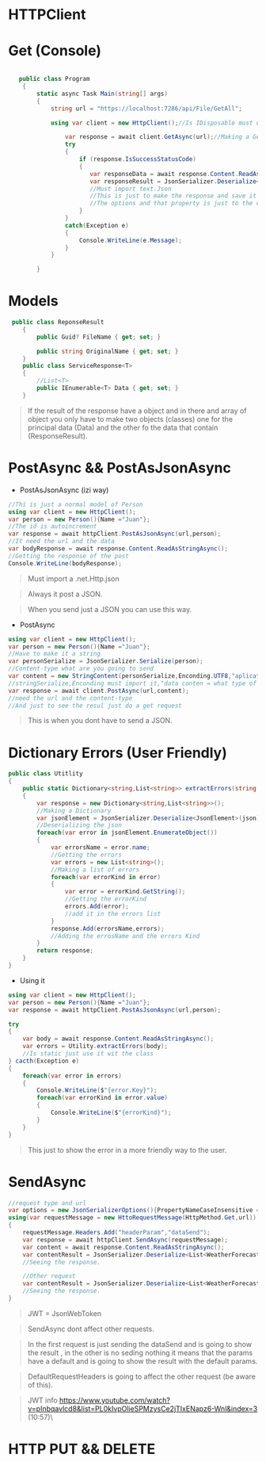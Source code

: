 # HTTPClient

# Get (Console)

```c#

   public class Program
    {
        static async Task Main(string[] args)
        {
            string url = "https://localhost:7286/api/File/GetAll";

            using var client = new HttpClient();//Is IDisposable must use  using in this case

                var response = await client.GetAsync(url);//Making a Get
                try
                {
                    if (response.IsSuccessStatusCode)
                    {
                       var responseData = await response.Content.ReadAsStringAsync();//Getting the content of the response
                       var responseResult = JsonSerializer.Deserialize<ServiceResponse<ReponseResult>>(responseData,new JsonSerializerOptions() {PropertyNameCaseInsensitive = true });
                       //Must import text.Json
                       //This is just to make the response and save it in a model
                       //The options and that property is just to the case of the words
                    }
                }
                catch(Exception e)
                {
                    Console.WriteLine(e.Message);
                }
            }

        }

```

# Models

```c#
 public class ReponseResult
    {
        public Guid? FileName { get; set; }

        public string OriginalName { get; set; }
    }
    public class ServiceResponse<T>
    {
        //List<T>
        public IEnumerable<T> Data { get; set; }
    }
```

> If the result of the response have a object and in there and array of object you only have to make two objects (classes) one for the principal data (Data) and the other fo the data that contain (ResponseResult).

# PostAsync && PostAsJsonAsync

- PostAsJsonAsync (izi way)

```c#
//Thi is just a normal model of Person
using var client = new HttpClient();
var person = new Person(){Name ="Juan"};
//The id is autoincrement
var response = await httpClient.PostAsJsonAsync(url,person);
//It need the url and the data
var bodyResponse = await response.Content.ReadAsStringAsync();
//Getting the response of the post
Console.WriteLine(bodyResponse);
```

> Must import a .net.Http.json

> Always it post a JSON.

> When you send just a JSON you can use this way.

- PostAsync

```c#
using var client = new HttpClient();
var person = new Person(){Name ="Juan"};
//Have to make it a string
var personSerialize = JsonSerializer.Serialize(person);
//Content-type what are you going to send
var content = new StringContent(personSerialize,Enconding.UTF8,"aplication/json");
//stringSerialize,Enconding must import it,"data conten = what type of data you are going to send".
var response = await client.PostAsync(url,content);
//need the url and the content-type
//And just to see the resul just do a get request
```

> This is when you dont have to send a JSON.

# Dictionary Errors (User Friendly)

```c#
public class Utitlity
{
    public static Dictionary<string,List<string>> extractErrors(string json)
    {
        var response = new Dictionary<string,List<string>>();
        //Making a Dictionary
        var jsonElement = JsonSerializer.Deserialize<JsonElement>(json);
        //Deserializing the json
        foreach(var error in jsonElement.EnumerateObject())
        {
            var errorsName = error.name;
            //Getting the errors
            var errors = new List<string>();
            //Making a list of errors
            foreach(var errorKind in error)
            {
                var error = errorKind.GetString();
                //Getting the errorKind
                errors.Add(error);
                //add it in the errors list
            }
            response.Add(errorsName,errors);
            //Adding the errosName and the errors Kind
        }
        return response;
    }
}
```

- Using it

```c#
using var client = new HttpClient();
var person = new Person(){Name ="Juan"};
var response = await httpClient.PostAsJsonAsync(url,person);

try
{
    var body = await response.Content.ReadAsStringAsync();
    var errors = Utility.extractErrors(body);
    //Is static just use it wit the class
} cacth(Exception e)
{
    foreach(var error in errors)
    {
        Console.WriteLine($"{error.Key}");
        foreach(var errorKind in error.value)
        {
            Console.WriteLine($"{errorKind}");
        }
    }
}
```

> This just to show the error in a more friendly way to the user.

# SendAsync

```c#
//request type and url
var options = new JsonSerializerOptions(){PropertyNameCaseInsensitive = true };
using(var requestMessage = new HttoRequestMessage(HttpMethod.Get,url))
{
    requestMessage.Headers.Add("headerParam","dataSend");
    var response = await httpClient.SendAsync(requestMessage);
    var content = await response.Content.ReadAsStringAsync();
    var contentResult = JsonSerializer.Deserialize<List<WeatherForecast>>(content,options);
    //Seeing the response.

    //Other request
    var contentResult = JsonSerializer.Deserialize<List<WeatherForecast>>(content,options);
    //Seeing the response.
}
```

> JWT = JsonWebToken

> SendAsync dont affect other requests.

> In the first request is just sending the dataSend and is going to show the result , in the other is no seding nothing it means that the params have a default and is going to show the result with the default params.

> DefaultRequestHeaders is going to affect the other request (be aware of this).

> JWT info https://www.youtube.com/watch?v=pInbqavlcd8&list=PL0kIvpOlieSPMzysCe2jTIxENapz6-Wnl&index=3 (10:57)\

# HTTP PUT && DELETE

```c#

```

>
